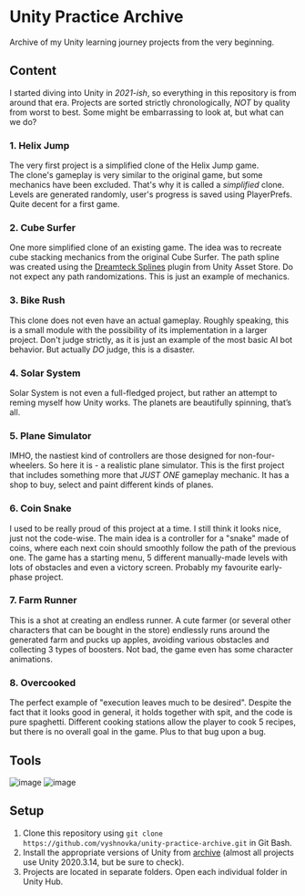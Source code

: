 # Unity Practice Archive
 Archive of my Unity learning journey projects from the very beginning.

 ## Content

 I started diving into Unity in _2021-ish_, so everything in this repository is from around that era. Projects are sorted strictly chronologically, *NOT* by quality from worst to best. Some might be embarrassing to look at, but what can we do?

 ### 1. Helix Jump
 The very first project is a simplified clone of the Helix Jump game.    
 The clone's gameplay is very similar to the original game, but some mechanics have been excluded. That's why it is called a *simplified* clone. Levels are generated randomly, user's progress is saved using PlayerPrefs. Quite decent for a first game. 

 ### 2. Cube Surfer
 One more simplified clone of an existing game. The idea was to recreate cube stacking mechanics from the original Cube Surfer. The path spline was created using the [Dreamteck Splines](https://assetstore.unity.com/packages/tools/utilities/dreamteck-splines-61926) plugin from Unity Asset Store. Do not expect any path randomizations. This is just an example of mechanics.

 ### 3. Bike Rush
 This clone does not even have an actual gameplay. Roughly speaking, this is a small module with the possibility of its implementation in a larger project. Don't judge strictly, as it is just an example of the most basic AI bot behavior. But actually *DO* judge, this is a disaster.

 ### 4. Solar System
 Solar System is not even a full-fledged project, but rather an attempt to reming myself how Unity works. The planets are beautifully spinning, that’s all.

 ### 5. Plane Simulator
 IMHO, the nastiest kind of controllers are those designed for non-four-wheelers. So here it is - a realistic plane simulator. This is the first project that includes something more that _JUST ONE_ gameplay mechanic. It has a shop to buy, select and paint different kinds of planes.

 ### 6. Coin Snake
 I used to be really proud of this project at a time. I still think it looks nice, just not the code-wise. The main idea is a controller for a "snake" made of coins, where each next coin should smoothly follow the path of the previous one. The game has a starting menu, 5 different manually-made levels with lots of obstacles and even a victory screen. Probably my favourite early-phase project.

 ### 7. Farm Runner
 This is a shot at creating an endless runner. A cute farmer (or several other characters that can be bought in the store) endlessly runs around the generated farm and pucks up apples, avoiding various obstacles and collecting 3 types of boosters. Not bad, the game even has some character animations.

 ### 8. Overcooked
 The perfect example of "execution leaves much to be desired". Despite the fact that it looks good in general, it holds together with spit, and the code is pure spaghetti. Different cooking stations allow the player to cook 5 recipes, but there is no overall goal in the game. Plus to that bug upon a bug.

 ## Tools

![image](https://img.shields.io/badge/Unity-100000?style=for-the-badge&logo=unity&logoColor=white) 
![image](https://img.shields.io/badge/C%23-239120?style=for-the-badge&logo=C%23&logoColor=white) 

## Setup

1. Clone this repository using `git clone https://github.com/vyshnovka/unity-practice-archive.git` in Git Bash.    
2. Install the appropriate versions of Unity from [archive](https://unity3d.com/get-unity/download/archive) (almost all projects use Unity 2020.3.14, but be sure to check).    
3. Projects are located in separate folders. Open each individual folder in Unity Hub.
